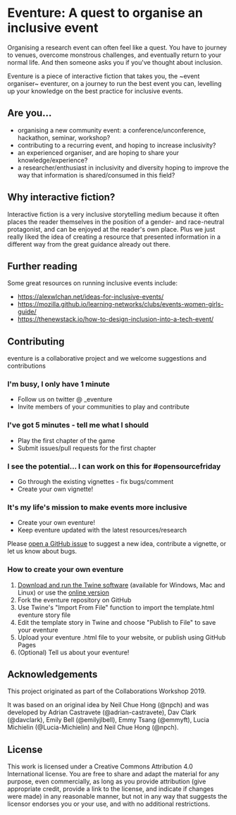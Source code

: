 # Eventure: A quest to organise an inclusive event

Organising a research event can often feel like a quest. You have to journey to venues, overcome monstrous challenges, and eventually return to your normal life. And then someone asks you if you've thought about inclusion.

Eventure is a piece of interactive fiction that takes you, the ~event organiser~ eventurer, on a journey to run the best event you can, levelling up your knowledge on the best practice for inclusive events.

## Are you...
 
- organising a new community event: a conference/unconference, hackathon, seminar, workshop?
- contributing to a recurring event, and hoping to increase inclusivity?
- an experienced organiser, and are hoping to share your knowledge/experience?
- a researcher/enthusiast in inclusivity and diversity hoping to improve the way that information is shared/consumed in this field?

## Why interactive fiction?

Interactive fiction is a very inclusive storytelling medium because it often places the reader themselves in the position of a gender- and race-neutral protagonist, and can be enjoyed at the reader's own place. Plus we just really liked the idea of creating a resource that presented information in a different way from the great guidance already out there.

## Further reading

Some great resources on running inclusive events include:
- https://alexwlchan.net/ideas-for-inclusive-events/
- https://mozilla.github.io/learning-networks/clubs/events-women-girls-guide/
- https://thenewstack.io/how-to-design-inclusion-into-a-tech-event/

## Contributing

eventure is a collaborative project and we welcome suggestions and contributions

### I'm busy, I only have 1 minute
- Follow us on twitter @ _eventure
- Invite members of your communities to play and contribute

### I've got 5 minutes - tell me what I should
- Play the first chapter of the game
- Submit issues/pull requests for the first chapter

### I see the potential... I can work on this for #opensourcefriday
- Go through the existing vignettes - fix bugs/comment
- Create your own vignette!

### It's my life's mission to make events more inclusive
- Create your own eventure!
- Keep eventure updated with the latest resources/research

Please [open a GitHub issue](https://github.com/softwaresaved/eventure/issues) to suggest a new idea, contribute a vignette, or let us know about bugs.

### How to create your own eventure

1. [Download and run the Twine software](https://twinery.org/) (available for Windows, Mac and Linux) or use the [online version](https://twinery.org/2)
2. Fork the eventure repository on GitHub
3. Use Twine's "Import From File" function to import the template.html eventure story file
4. Edit the template story in Twine and choose "Publish to File" to save your eventure
5. Upload your eventure .html file to your website, or publish using GitHub Pages
6. (Optional) Tell us about your eventure! 

## Acknowledgements

This project originated as part of the Collaborations Workshop 2019.

It was based on an original idea by Neil Chue Hong (@npch) and was developed by Adrian Castravete (@adrian-castravete), Dav Clark (@davclark), Emily Bell (@emilyjlbell), Emmy Tsang (@emmyft), Lucia Michielin (@Lucia-Michielin) and Neil Chue Hong (@npch).


## License

This work is licensed under a Creative Commons Attribution 4.0 International license. You are free to share and adapt the material for any purpose, even commercially, as long as you provide attribution (give appropriate credit, provide a link to the license, and indicate if changes were made) in any reasonable manner, but not in any way that suggests the licensor endorses you or your use, and with no additional restrictions.
